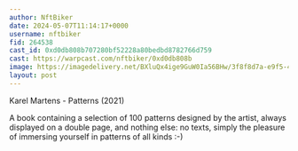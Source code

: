 ```yaml
---
author: NftBiker
date: 2024-05-07T11:14:17+0000
username: nftbiker
fid: 264538
cast_id: 0xd0db808b707280bf52228a80bedbd8782766d759
cast: https://warpcast.com/nftbiker/0xd0db808b
image: https://imagedelivery.net/BXluQx4ige9GuW0Ia56BHw/3f8f8d7a-e9f5-4db3-6d1f-3f8b6a6b3300/original
layout: post
---
```

Karel Martens - Patterns (2021)  
  
A book containing a selection of 100 patterns designed by the artist, always displayed on a double page, and nothing else: no texts, simply the pleasure of immersing yourself in patterns of all kinds :-)  

<img src='https://imagedelivery.net/BXluQx4ige9GuW0Ia56BHw/3f8f8d7a-e9f5-4db3-6d1f-3f8b6a6b3300/original' alt='' referrerpolicy='no-referrer'/>
<img src='https://imagedelivery.net/BXluQx4ige9GuW0Ia56BHw/9b73f5d4-375e-4d5e-5308-2c0e0535a700/original' alt='' referrerpolicy='no-referrer'/>